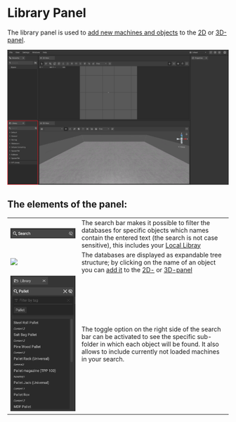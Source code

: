 # Library Panel

The library panel is used to [add new machines and objects](../machines/first-steps-with-3d-object.md) to the [2D](the-2d-panel.md) or [3D-panel](the-3d-panel.md).

![](../../../.gitbook/assets/library-database-panel.png)
## The elements of the panel:

|                                                                                      |                                                                                                                                                                                                                         |
| ------------------------------------------------------------------------------------ | ----------------------------------------------------------------------------------------------------------------------------------------------------------------------------------------------------------------------- |
| ![](../../../.gitbook/assets/library-search.png)   | The search bar makes it possible to filter the databases for specific objects which names contain the entered text (the search is not case sensitive), this includes your [Local Libray](../advanced-tools/local-library.md)                  |
| ![](../../../.gitbook/assets/ivp\_interface\_machine\_database\_icons\_database.jpg) | The databases are displayed as expandable tree structure; by clicking on the name of an object you can [add it](../machines/first-steps-with-3d-object.md) to the [2D-](the-2d-panel.md) or [3D-panel](the-3d-panel.md) | 
<img src='../../../.gitbook/assets/library-search-toggle.png' alt="drawing" width="685"/> | The toggle option on the right side of the search bar can be activated to see the specific sub-folder in which each object will be found. It also allows to include currently not loaded machines in your search. |  
